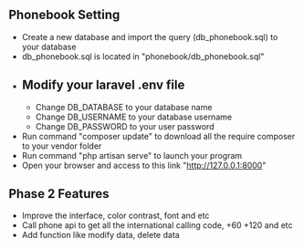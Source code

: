 ## Phonebook Setting

-   Create a new database and import the query (db_phonebook.sql) to your database
-   db_phonebook.sql is located in "phonebook/db_phonebook.sql"
-   ## Modify your laravel .env file
    -   Change DB_DATABASE to your database name
    -   Change DB_USERNAME to your database username
    -   Change DB_PASSWORD to your user password
-   Run command "composer update" to download all the require composer to your vendor folder
-   Run command "php artisan serve" to launch your program
-   Open your browser and access to this link "http://127.0.0.1:8000"

## Phase 2 Features

-   Improve the interface, color contrast, font and etc
-   Call phone api to get all the international calling code, +60 +120 and etc
-   Add function like modify data, delete data
